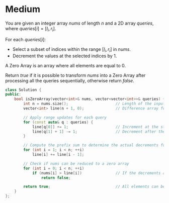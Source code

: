 # Medium

You are given an integer array $nums$ of length $n$ and a 2D array $queries$, where $queries[i] = [l_i, r_i]$.

For each $queries[i]$:

- Select a subset of indices within the range $[l_i, r_i]$ in $nums$.
- Decrement the values at the selected indices by $1$.

A Zero Array is an array where all elements are equal to $0$.

Return $true$ if it is possible to transform $nums$ into a Zero Array after processing all the queries sequentially, otherwise return $false$.

```cpp
class Solution {
public:
    bool isZeroArray(vector<int>& nums, vector<vector<int>>& queries) {
        int n = nums.size();                     // Length of the input array
        vector<int> line(n + 1, 0);              // Difference array for range updates

        // Apply range updates for each query
        for (const auto& q : queries) {
            line[q[0]] += 1;                     // Increment at the start of the range
            line[q[1] + 1] -= 1;                 // Decrement after the end of the range
        }

        // Compute the prefix sum to determine the actual decrements for each index
        for (int i = 1; i < n; ++i)
            line[i] += line[i - 1];

        // Check if nums can be reduced to a zero array
        for (int i = 0; i < n; ++i)
            if (nums[i] > line[i])               // If the decrements are insufficient for any element
                return false;

        return true;                             // All elements can be reduced to 0
    }
};
```
